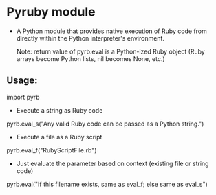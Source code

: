 Pyruby module
=============

- A Python module that provides native execution of Ruby code
  	from directly within the Python interpreter's environment.
 
  Note: return value of pyrb.eval is a Python-ized Ruby object
 	(Ruby arrays become Python lists, nil becomes None, etc.)
 
 
Usage:
-----

import pyrb


- Execute a string as Ruby code

pyrb.eval_s("Any valid Ruby code can be passed as a Python string.")
 
- Execute a file as a Ruby script

pyrb.eval_f("RubyScriptFile.rb")

- Just evaluate the parameter based on context (existing file or string code)

pyrb.eval("If this filename exists, same as eval_f; else same as eval_s")


